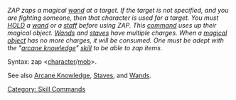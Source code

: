 *ZAP zaps a magical [wand](:Category:_Wands "wikilink") at a target. If
the target is not specified, and you are fighting someone, then that
character is used for a target. You must [HOLD](Hold "wikilink") a
[wand](:Category:_Wands "wikilink") or a
[staff](:Category:_Staves "wikilink") before using ZAP. This
[command](:Category:_Commands "wikilink") uses up their magical object.
[Wands](:Category:_Wands "wikilink") and
[staves](:Category:_Staves "wikilink") have multiple charges. When a
[magical object](:Category:_Spellcasting_Gear "wikilink") has no more
charges, it will be consumed. One must be adept with the "[arcane
knowledge](Arcane_Knowledge "wikilink")"
[skill](:Category:_Skills "wikilink") to be able to zap items.*

Syntax: zap
\<[character](:Category:_Characters "wikilink")/[mob](:Category:_Mobs "wikilink")\>.

See also [Arcane Knowledge](Arcane_Knowledge "wikilink"),
[Staves](:Category:_Staves "wikilink"), and
[Wands](:Category:_Wands "wikilink").

[Category: Skill Commands](Category:_Skill_Commands "wikilink")

